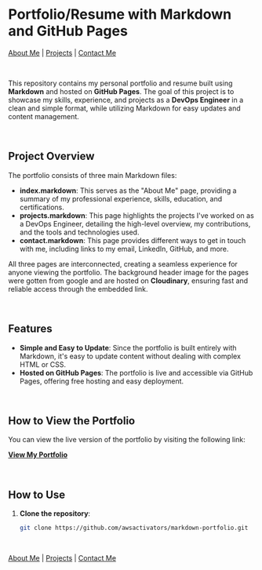 # Portfolio/Resume with Markdown and GitHub Pages

[About Me](index.markdown) | [Projects](projects.markdown) | [Contact Me](contact.markdown)

<br>

This repository contains my personal portfolio and resume built using **Markdown** and hosted on **GitHub Pages**. The goal of this project is to showcase my skills, experience, and projects as a **DevOps Engineer** in a clean and simple format, while utilizing Markdown for easy updates and content management.

<br>

## Project Overview

The portfolio consists of three main Markdown files:

- **index.markdown**: This serves as the "About Me" page, providing a summary of my professional experience, skills, education, and certifications.
- **projects.markdown**: This page highlights the projects I've worked on as a DevOps Engineer, detailing the high-level overview, my contributions, and the tools and technologies used.
- **contact.markdown**: This page provides different ways to get in touch with me, including links to my email, LinkedIn, GitHub, and more.

All three pages are interconnected, creating a seamless experience for anyone viewing the portfolio. The background header image for the pages were gotten from google and are hosted on **Cloudinary**, ensuring fast and reliable access through the embedded link.

<br>

## Features

- **Simple and Easy to Update**: Since the portfolio is built entirely with Markdown, it's easy to update content without dealing with complex HTML or CSS.
- **Hosted on GitHub Pages**: The portfolio is live and accessible via GitHub Pages, offering free hosting and easy deployment.

<br>

## How to View the Portfolio

You can view the live version of the portfolio by visiting the following link:

[**View My Portfolio**](https://awsactivators.github.io)

<br>


## How to Use

1. **Clone the repository**:  
   ```bash
   git clone https://github.com/awsactivators/markdown-portfolio.git


<br>


[About Me](index.markdown) | [Projects](projects.markdown) | [Contact Me](contact.markdown)